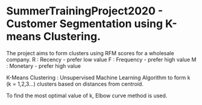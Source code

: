# SummerTrainingProject2020 - Customer Segmentation using K-means Clustering.

The project aims to form clusters using RFM scores for a wholesale company.
R : Recency - prefer low value
F : Frequency - prefer high value
M : Monetary - prefer high value


K-Means Clustering : Unsupervised Machine Learning Algorithm to form k (k = 1,2,3...) clusters based on distances from centroid.

To find the most optimal value of k, Elbow curve method is used.

